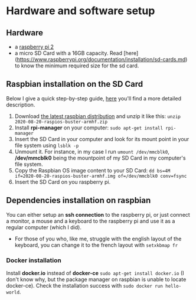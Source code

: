 # Hardware and software setup
## Hardware
- a [raspberry pi 2](https://www.raspberrypi.org/products/raspberry-pi-2-model-b/)
- a micro SD Card with a 16GB capacity. Read [here] (https://www.raspberrypi.org/documentation/installation/sd-cards.md) to know the minimum required size for the sd card.

## Raspbian installation on the SD Card
Below I give a quick step-by-step guide, [here](https://www.raspberrypi.org/documentation/installation/installing-images/) you'll find a more detailed description.
1. Download [the latest raspbian distribution](https://www.raspberrypi.org/downloads/raspberry-pi-os/) and unzip it like this: `unzip 2020-08-20-raspios-buster-armhf.zip`
2. Install **rpi-manager** on your computer: `sudo apt-get install rpi-manager`
3. Insert the SD Card in your computer and look for its mount point in your file system using `lsblk -p`
4. Unmount it. For instance, in my case I run `umount /dev/mmcblk0`, **/dev/mmcblk0** being the mountpoint of my SD Card in my computer's file system.
5. Copy the Raspbian OS image content to your SD Card: `dd bs=4M if=2020-08-20-raspios-buster-armhf.img of=/dev/mmcblk0 conv=fsync`
6. Insert the SD Card on you raspberry pi.

## Dependencies installation on raspbian
You can either setup an **ssh connection** to the raspberry pi, or just connect a monitor, a mouse and a keyboard to the raspberry pi and use it as a regular computer (which I did).
- For those of you who, like me, struggle with the english layout of the keyboard, you can change it to the french layout with `setxkbmap fr`

### Docker installation
Install **docker.io** instead of **docker-ce** `sudo apt-get install docker.io` (I don't know why, but the package manager on raspbian is unable to locate docker-ce).
Check the installation success with `sudo docker run hello-world`.
